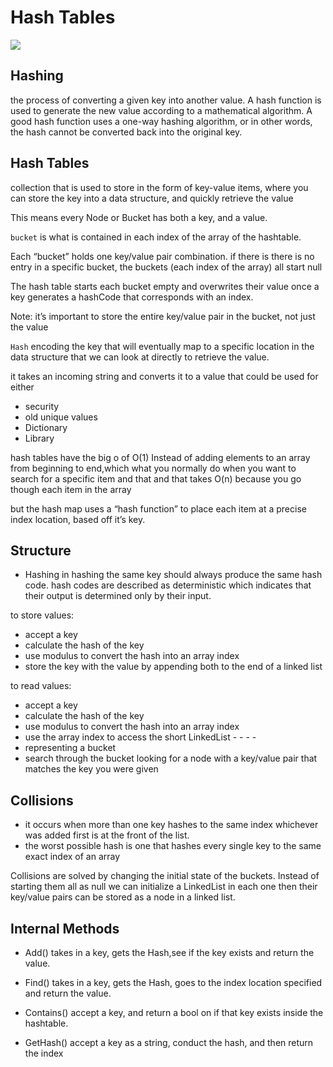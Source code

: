 
# Hash Tables 

![](https://he-s3.s3.amazonaws.com/media/uploads/2cabd32.jpg)


## Hashing 

 the process of converting a given key into another value. A hash function is used to generate the new value according to a mathematical algorithm.
  A good hash function uses a one-way hashing algorithm, or in other words, the hash cannot be converted back into the original key.


  ## Hash Tables 
collection that is used to store in the form of  key-value items, where you can store the key into a data structure, and quickly retrieve the value 

This means every Node or Bucket has both a key, and a value.

`bucket` is what is contained in each index of the array of the hashtable.

Each “bucket” holds one key/value pair combination.
if there is there is no entry in a specific bucket, the buckets (each index of the array) all start null

The hash table starts each bucket empty and overwrites their value once a key generates a hashCode that corresponds with an index.

Note:  it’s important to store the entire key/value pair in the bucket, not just the value



`Hash`  encoding  the key that will eventually map to a specific location in the data structure that we can look at directly to retrieve the value.




it takes an incoming string and converts it to a value that could be used for either
- security 
- old unique values
- Dictionary
- Library


hash tables have the big o of O(1) 
Instead of adding elements to an array from beginning to end,which what you normally do when you want to search for a specific item and that and that takes
 O(n) because you go though each item in the array

but the  hash map uses a “hash function” to place each item at a precise index location, based off it’s key.

## Structure

- Hashing 
in hashing the same key should always produce the same hash code. 
hash codes are described as deterministic which indicates that their output is determined only by their input.

to store values: 
- accept a key
- calculate the hash of the key
- use modulus to convert the hash into an array index
- store the key with the value by appending both to the end of a linked list

to read values:
- accept a key
- calculate the hash of the key
- use modulus to convert the hash into an array index
- use the array index to access the short LinkedList - - - -
- representing a bucket
- search through the bucket looking for a node with a key/value pair that matches the key you were given


## Collisions 
- it occurs when more than one key hashes to the same index
whichever was added first is at the front of the list. 
- the worst possible hash is one that hashes every single key to the same exact index of an array

Collisions are solved by changing the initial state of the buckets. Instead of starting them all as null we can initialize a LinkedList in each one
then their key/value pairs can be stored as a node in a linked list.


## Internal Methods 

- Add() 
takes in a key, gets the Hash,see if the key exists and return the value. 

- Find() 
takes in a key, gets the Hash, goes to the index location specified and  return the value. 
- Contains() 
accept a key, and return a bool on if that key exists inside the hashtable. 

- GetHash() 
accept a key as a string, conduct the hash, and then return the index 